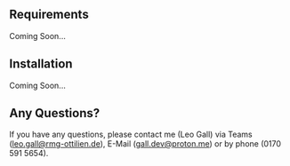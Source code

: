 ## Requirements

Coming Soon...

## Installation 

Coming Soon...

## Any Questions?

If you have any questions, please contact me (Leo Gall) via Teams (<leo.gall@rmg-ottilien.de>), E-Mail (<gall.dev@proton.me>) or by phone (0170 591 5654). 